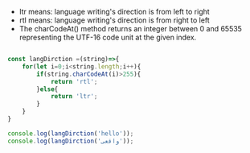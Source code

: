 * ltr  means: language writing's direction is from left to right
* rtl  means: language writing's direction is from right to left
* The charCodeAt() method returns an integer between 0 and 65535 representing the UTF-16 code unit at the given index.

```js

const langDirction =(string)=>{
    for(let i=0;i<string.length;i++){
        if(string.charCodeAt(i)>255){
            return 'rtl';
        }else{
            return 'ltr';
        }
    }
}

console.log(langDirction('hello'));
console.log(langDirction('واقعی'));

```